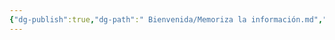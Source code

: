 ```yaml
---
{"dg-publish":true,"dg-path":" Bienvenida/Memoriza la información.md","permalink":"/bienvenida/memoriza-la-informacion/","tags":["Procesal"]}
---
```


